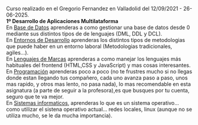 Curso realizado en el Gregorio Fernandez en Valladolid del 12/09/2021 - 26-06-2025.
<br>
**1º Desarrollo de Aplicaciones Multilataforma**
<br>
En [Base de Datos](https://github.com/maraloeDev/CFGS_DAM/tree/main/1DAM/Bases%20de%20Datos) aprenderas a como gestionar una base de datos desde 0 mediante sus distintos tipos de de lenguajes (DML, DDL y DCL).
<br>
En [Entornos de Desarrollo](https://github.com/maraloeDev/CFGS_DAM/tree/main/1DAM/Entornos%20de%20Desarrollo) aprenderas los distintos tipos de metodologias que puede haber en un entorno laboral (Metodologias tradicionales, agiles...).
<br>
 En [Lenguajes de Marcas](https://github.com/maraloeDev/CFGS_DAM/tree/main/1DAM/Lenguajes%20de%20Marcas) aprenderas a como manejar los lenguajes más habituales del frontend (HTML,CSS y JavaScript) y mas cosas interesantes.
<br>
En [Programación](https://github.com/maraloeDev/CFGS_DAM/tree/main/1DAM/Programaci%C3%B3n) aprenderas poco a poco (no te frustres mucho si no llegas donde estan llegando tus compañero, cada uno avanza paso a paso, unos mas rapido, y otros mas lento, no pasa nada), lo mas recomendable en esta asignatura (a parte de seguir a la profesora),es que busques por tu cuenta, seguro que te va mejor.
<br>
En [Sistemas informaticos](https://github.com/maraloeDev/CFGS_DAM/tree/main/1DAM/Sistemas%20Informaticos), aprenderas lo que es un sistema operativo... como utilizar el sistena operativo actual... redes locales, linux (aunque no se utiliza mucho, se le da mucha importancia).
